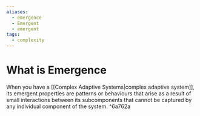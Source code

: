 ```yaml
---
aliases:
  - emergence
  - Emergent
  - emergent
tags:
  - complexity
---
```

# What is Emergence
When you have a [[Complex Adaptive Systems|complex adaptive system]], its emergent properties are patterns or behaviours that arise as a result of small interactions between its subcomponents that cannot be captured by any individual component of the system.  ^6a762a